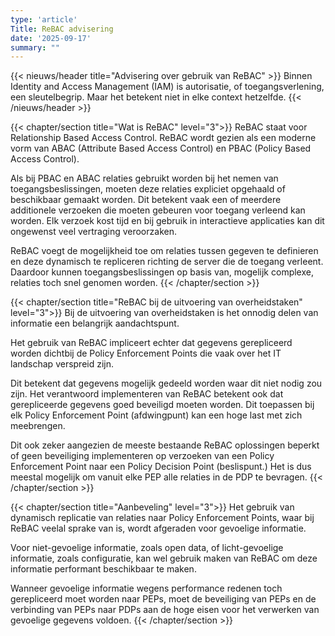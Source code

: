 ```yaml
---
type: 'article'
Title: ReBAC advisering
date: '2025-09-17'
summary: ""
---
```


{{< nieuws/header title="Advisering over gebruik van ReBAC" >}}
Binnen Identity and Access Management (IAM) is autorisatie, of toegangsverlening, een sleutelbegrip. Maar het betekent niet in elke context hetzelfde. 
{{< /nieuws/header >}}

{{< chapter/section title="Wat is ReBAC" level="3">}}
ReBAC staat voor Relationship Based Access Control. ReBAC wordt gezien als een moderne vorm van ABAC (Attribute Based Access Control) en PBAC (Policy Based Access Control).


Als bij PBAC en ABAC relaties gebruikt worden bij het nemen van toegangsbeslissingen, moeten deze relaties expliciet opgehaald of beschikbaar gemaakt worden. Dit betekent vaak een of meerdere additionele verzoeken die moeten gebeuren voor toegang verleend kan worden. Elk verzoek kost tijd en bij gebruik in interactieve applicaties kan dit ongewenst veel vertraging veroorzaken.

ReBAC voegt de mogelijkheid toe om relaties tussen gegeven te definieren en deze dynamisch te repliceren richting de server die de toegang verleent. Daardoor kunnen toegangsbeslissingen op basis van, mogelijk complexe, relaties toch snel genomen worden.
{{< /chapter/section >}}

{{< chapter/section title="ReBAC bij de uitvoering van overheidstaken" level="3">}}
Bij de uitvoering van overheidstaken is het onnodig delen van informatie een belangrijk aandachtspunt.

Het gebruik van ReBAC impliceert echter dat gegevens gerepliceerd worden dichtbij de Policy Enforcement Points die vaak over het IT landschap verspreid zijn.

Dit betekent dat gegevens mogelijk gedeeld worden waar dit niet nodig zou zijn. Het verantwoord implementeren van ReBAC betekent ook dat gerepliceerde gegevens goed beveiligd moeten worden. Dit toepassen bij elk Policy Enforcement Point (afdwingpunt) kan een hoge last met zich meebrengen. 

Dit ook zeker aangezien de meeste bestaande ReBAC oplossingen beperkt of geen beveiliging implementeren op verzoeken van een Policy Enforcement Point naar een Policy Decision Point (beslispunt.) Het is dus meestal mogelijk om vanuit elke PEP alle relaties in de PDP te bevragen. 
{{< /chapter/section >}}

{{< chapter/section title="Aanbeveling" level="3">}}
Het gebruik van dynamisch replicatie van relaties naar Policy Enforcement Points, waar bij ReBAC veelal sprake van is, wordt afgeraden voor gevoelige informatie.

Voor niet-gevoelige informatie, zoals open data, of licht-gevoelige informatie, zoals  configuratie, kan wel gebruik maken van ReBAC om deze informatie performant beschikbaar te maken.

Wanneer gevoelige informatie wegens performance redenen toch gerepliceerd moet worden naar PEPs, moet de beveiliging van PEPs en de verbinding van PEPs naar PDPs aan de hoge eisen voor het verwerken van gevoelige gegevens voldoen.
{{< /chapter/section >}}